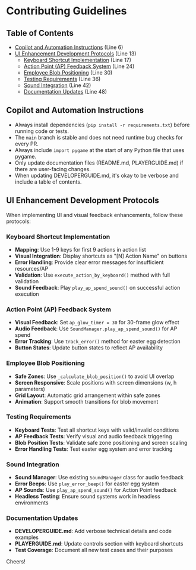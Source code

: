 # Contributing Guidelines

## Table of Contents
- [Copilot and Automation Instructions](#copilot-and-automation-instructions) (Line 6)
- [UI Enhancement Development Protocols](#ui-enhancement-development-protocols) (Line 13)
  - [Keyboard Shortcut Implementation](#keyboard-shortcut-implementation) (Line 17)
  - [Action Point (AP) Feedback System](#action-point-ap-feedback-system) (Line 24)
  - [Employee Blob Positioning](#employee-blob-positioning) (Line 30)
  - [Testing Requirements](#testing-requirements) (Line 36)
  - [Sound Integration](#sound-integration) (Line 42)
  - [Documentation Updates](#documentation-updates) (Line 48)

## Copilot and Automation Instructions

- Always install dependencies (`pip install -r requirements.txt`) before running code or tests.
- The `main` branch is stable and does not need runtime bug checks for every PR.
- Always include `import pygame` at the start of any Python file that uses pygame.
- Only update documentation files (README.md, PLAYERGUIDE.md) if there are user-facing changes.
- When updating DEVELOPERGUIDE.md, it's okay to be verbose and include a table of contents.

## UI Enhancement Development Protocols

When implementing UI and visual feedback enhancements, follow these protocols:

### Keyboard Shortcut Implementation
- **Mapping**: Use 1-9 keys for first 9 actions in action list
- **Visual Integration**: Display shortcuts as "[N] Action Name" on buttons  
- **Error Handling**: Provide clear error messages for insufficient resources/AP
- **Validation**: Use `execute_action_by_keyboard()` method with full validation
- **Sound Feedback**: Play `play_ap_spend_sound()` on successful action execution

### Action Point (AP) Feedback System
- **Visual Feedback**: Set `ap_glow_timer = 30` for 30-frame glow effect
- **Audio Feedback**: Use `SoundManager.play_ap_spend_sound()` for AP spend
- **Error Tracking**: Use `track_error()` method for easter egg detection  
- **Button States**: Update button states to reflect AP availability

### Employee Blob Positioning
- **Safe Zones**: Use `_calculate_blob_position()` to avoid UI overlap
- **Screen Responsive**: Scale positions with screen dimensions (w, h parameters)
- **Grid Layout**: Automatic grid arrangement within safe zones
- **Animation**: Support smooth transitions for blob movement

### Testing Requirements
- **Keyboard Tests**: Test all shortcut keys with valid/invalid conditions
- **AP Feedback Tests**: Verify visual and audio feedback triggering
- **Blob Position Tests**: Validate safe zone positioning and screen scaling
- **Error Handling Tests**: Test easter egg system and error tracking

### Sound Integration
- **Sound Manager**: Use existing `SoundManager` class for audio feedback
- **Error Beeps**: Use `play_error_beep()` for easter egg system
- **AP Sounds**: Use `play_ap_spend_sound()` for Action Point feedback
- **Headless Testing**: Ensure sound systems work in headless environments

### Documentation Updates
- **DEVELOPERGUIDE.md**: Add verbose technical details and code examples
- **PLAYERGUIDE.md**: Update controls section with keyboard shortcuts
- **Test Coverage**: Document all new test cases and their purposes

Cheers!